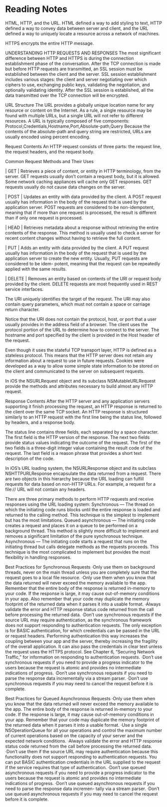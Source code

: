 # Reading Notes

HTML, HTTP, and the URL. HTML defined a way to add styling to text, HTTP defined a way to convey data between server and client, and the URL defined a way to uniquely locate a resource across a network of machines.

HTTPS encrypts the entire HTTP message.

UNDERSTANDING HTTP REQUESTS AND RESPONSES
The most significant difference between HTTP and HTTPS is during the connection establishment phase of the conversation. 
After the TCP connection is made but before HTTP requests are transmitted, an SSL session must be established between the client and the server. 
SSL session establishment includes various stages: the client and server negotiating over which ciphers to use, exchanging public keys, validating the negotiation, and optionally validating identity. 
After the SSL session is established, all the data transmitted over the TCP connection will be encrypted.

URL Structure
The URL provides a globally unique location name for any resource or content on
the Internet. 
As a rule, a single resource may be found with multiple URLs, but a single URL will not refer to different resources.
A URL is typically composed of five components:
Protocol,Credentials,Hostname,Port,Absolute-path,Query
Because the contents of the absolute-path and query string are restricted, URLs are usually encoded using percent encoding.

Request Contents
An HTTP request consists of three parts: the request line, the request headers, and the request body.

Common Request Methods and Their Uses

|     GET    | 
Retrieves a piece of content, or entity in HTTP terminology, from the server. GET requests usually don’t contain a request body, but it is allowed. Some network caching appliances will cache only GET responses. GET requests usually do not cause data changes on the server. 

|     POST    |
Updates an entity with data provided by the client. A POST request usually has information in the body of the request that is used by the application server. POST requests are considered to be non-idempotent, meaning that if more than one request is processed, the result is different than if only one request is processed.

|     HEAD    |
Retrieves metadata about a response without retrieving the entire contents of the response. This method is usually used to check a server for recent content changes without having to retrieve the full content.

|     PUT    |
Adds an entity with data provided by the client. A PUT request usually has information in the body of the request that is used by the application server to create the new entity. Usually, PUT requests are considered to be idem- potent, meaning that the request can be repeatedly applied with the same results.

|     DELETE    |
Removes an entity based on contents of the URI or request body provided by the client. DELETE requests are most frequently used in REST service interfaces.


The URI uniquely identifies the target of the request.
The URI may also contain query parameters, which must not contain a space or carriage return character.

Notice that the URI does not contain the protocol, host, or port that a user usually provides in the address field of a browser. The client uses the protocol portion of the URL to determine how to connect to the server. The hostname and port specified by the client is provided in the Host header of the request.

Even though it uses the stateful TCP transport layer, HTTP is defined as a stateless protocol. This means that the HTTP server does not retain any information about a request to use in future requests. Cookies were developed as a way to allow some simple state information to be stored on the client and communicated to the server on subsequent requests.

In iOS the NSURLRequest object and its subclass NSMutableURLRequest provide the methods and attributes necessary to build almost any HTTP request. 

Response Contents
After the HTTP server and any application servers supporting it finish processing the request, an HTTP response is returned to the client over the same TCP socket. An HTTP response is structured similarly to an HTTP request with the first line being the status line, followed by headers, and a response body.

The status line contains three fields, each separated by a space character. The first field is the HTTP version of the response. The next two fields provide status values indicating the outcome of the request. The first of the two fields is a three-digit integer value containing the result code of
the request. The last field is a reason phrase that provides a short text description of the code.

In iOS’s URL loading system, the NSURLResponse object and its subclass NSHTTPURLResponse encapsulate the data returned from a request. There are two objects in this hierarchy because the URL loading can fulfill requests for data based on non-HTTP URLs. For example, a request for a file:// URL will not contain any headers.

There are three primary methods to perform HTTP requests and receive responses using the URL loading system:
Synchronous — The thread on which the initiating code runs blocks until the entire response is loaded and returned to the calling method. This technique is the simplest to implement but has the most limitations.
Queued asynchronous — The initiating code creates a request and places it on a queue to be performed on a background thread. This method is slightly more difficult to implement and removes a significant limitation of the pure synchronous technique.
Asynchronous — The initiating code starts a request that runs on the initiating thread but calls delegate methods as the requests proceeds. This technique is the most complicated to implement but provides the most flexibility in handling responses.

Best Practices for Synchronous Requests
·Only use them on background threads, never on the main thread unless you are completely sure that the request goes to a local file resource.
·Only use them when you know that the data returned will never exceed the memory available to the app. Remember that the entire body of the response is returned in-memory to your code. If the response is large, it may cause out-of-memory conditions in your app. Also remember that your code may duplicate the memory footprint of the returned data when it parses it into a usable format.
·Always validate the error and HTTP response status code returned from the call before processing the returned data.
·Don’t use synchronous requests if the source URL may require authentication, as the synchronous framework does not support responding to authentication requests. The only exception is for BASIC authentication, for which credentials can be passed in the URL or request headers. Performing authentication this way increases the coupling between your app and the server, thereby increasing the fragility of the overall application. It can also pass the credentials in clear text unless the request uses the HTTPS protocol. See Chapter 6, “Securing Network Traffic,” for information on responding to authentication requests.
·Don’t use synchronous requests if you need to provide a progress indicator to the users because the request is atomic and provides no intermediate indications of progress.
·Don’t use synchronous requests if you need to parse the response data incrementally via a stream parser.
·Don’t use synchronous requests if you may need to cancel the request before it is complete.

Best Practices for Queued Asynchronous Requests
·Only use them when you know that the data returned will never exceed the memory available to the app. The entire body of the response is returned in-memory to your code. If the response is large, it may cause out-of-memory conditions in your app. Remember that your code may duplicate the memory footprint of the returned data when it parses it into a usable format.
·Use a single NSOperationQueue for all your operations and control the maximum number of current operations based on the capacity of your server and the expected network conditions.
·Always validate the error and HTTP response status code returned from the call before processing the returned data.
·Don’t use them if the source URL may require authentication because this functionality does not support responding to authentication requests. You can put BASIC authentication credentials in the URL supplied to the request if the service requires that type of authentication.
·Don’t use queued asynchronous requests if you need to provide a progress indicator to the users because the request is atomic and provides no intermediate indications of progress.
·Don’t use queued asynchronous requests if you need to parse the response data incremen- tally via a stream parser.
·Don’t use queued asynchronous requests if you may need to cancel the request before it is complete.

